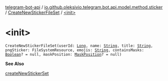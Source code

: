 [telegram-bot-api](../../index.md) / [io.github.oleksivio.telegram.bot.api.model.method.sticker](../index.md) / [CreateNewStickerFileSet](index.md) / [&lt;init&gt;](./-init-.md)

# &lt;init&gt;

`CreateNewStickerFileSet(userId: `[`Long`](https://kotlinlang.org/api/latest/jvm/stdlib/kotlin/-long/index.html)`, name: `[`String`](https://kotlinlang.org/api/latest/jvm/stdlib/kotlin/-string/index.html)`, title: `[`String`](https://kotlinlang.org/api/latest/jvm/stdlib/kotlin/-string/index.html)`, pngSticker: FileSystemResource, emojis: `[`String`](https://kotlinlang.org/api/latest/jvm/stdlib/kotlin/-string/index.html)`, containsMasks: `[`Boolean`](https://kotlinlang.org/api/latest/jvm/stdlib/kotlin/-boolean/index.html)`? = null, maskPosition: `[`MaskPosition`](../../io.github.oleksivio.telegram.bot.api.model.objects.std.sticker/-mask-position/index.md)`? = null)`

**See Also**

[createNewStickerSet](#)

